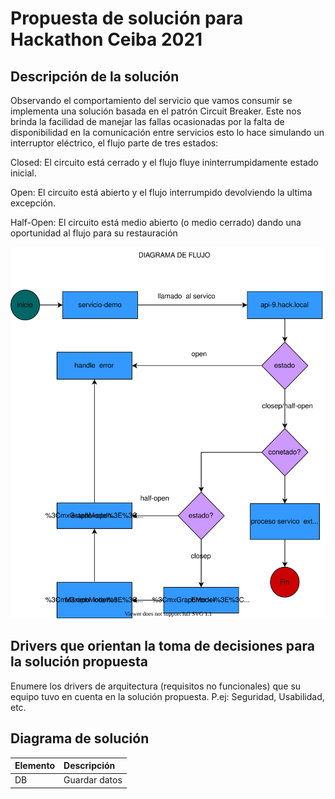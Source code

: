# Propuesta de solución para Hackathon Ceiba 2021

## Descripción de la solución
Observando el comportamiento del servicio que vamos  consumir  se implementa   una solución  basada en  el patrón Circuit Breaker. 
Este  nos brinda   la facilidad de   manejar las  fallas  ocasionadas  por la  falta de disponibilidad en la  comunicación entre servicios   esto  lo hace simulando  un interruptor  eléctrico, el  flujo  parte de tres  estados:

Closed: El circuito está cerrado y el flujo fluye ininterrumpidamente estado inicial.

Open: El circuito está abierto y el flujo interrumpido devolviendo la ultima excepción.

Half-Open: El circuito está medio abierto (o medio cerrado) dando una oportunidad al flujo para su restauración

![Diagrama componentes!](./patron-circuit-breck-diagrama-flujo.svg "Diagrama de Solución")

## Drivers que orientan la toma de decisiones para la solución propuesta

Enumere los drivers de arquitectura (requisitos no funcionales) que su equipo tuvo en cuenta en la solución propuesta. P.ej: Seguridad, Usabilidad, etc.

## Diagrama de solución

| Elemento | Descripción |
| :----    | :---        | 
| DB | Guardar datos |    
